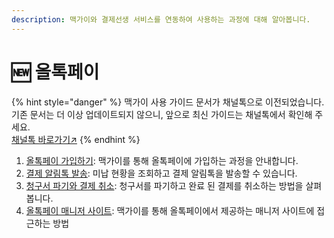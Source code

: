 ```yaml
---
description: 맥가이와 결제선생 서비스를 연동하여 사용하는 과정에 대해 알아봅니다.
---
```


# 🆕 올톡페이

{% hint style="danger" %}
맥가이 사용 가이드 문서가 채널톡으로 이전되었습니다.\
기존 문서는 더 이상 업데이트되지 않으니, 앞으로 최신 가이드는 채널톡에서 확인해 주세요.\
[채널톡 바로가기↗](https://docs.channel.io/macgai-guide/ko/categories/%EC%98%AC%ED%86%A1%ED%8E%98%EC%9D%B4-28172d6a)
{% endhint %}

1. [올톡페이 가입하기](signup.md): 맥가이를 통해 올톡페이에 가입하는 과정을 안내합니다.
2. [결제 알림톡 발송](send.md): 미납 현황을 조회하고 결제 알림톡을 발송할 수 있습니다.
3. [청구서 파기와 결제 취소](cancel.md): 청구서를 파기하고 완료 된 결제를 취소하는 방법을 살펴봅니다.
4. [올톡페이 매니저 사이트](manager.md): 맥가이를 통해 올톡페이에서 제공하는 매니저 사이트에 접근하는 방법
